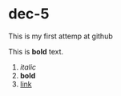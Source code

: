 # dec-5

This is my first attemp at github

This is **bold** text.

1. _italic_
2. **bold**
3. [link](http://www.google.com)
